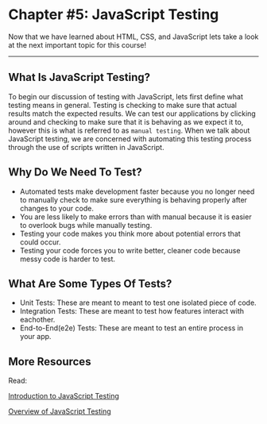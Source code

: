 # Chapter \#5: JavaScript Testing

Now that we have learned about HTML, CSS, and JavaScript lets take a look at the next important topic for this course!

---

## What Is JavaScript Testing?

To begin our discussion of testing with JavaScript, lets first define what testing means in general. Testing is checking to make sure that actual results match the expected results. We can test our applications by clicking around and checking to make sure that it is behaving as we expect it to, however this is what is referred to as `manual testing`. When we talk about JavaScript testing, we are concerned with automating this testing process through the use of scripts written in JavaScript.

## Why Do We Need To Test?

- Automated tests make development faster because you no longer need to manually check to make sure everything is behaving properly after changes to your code.
- You are less likely to make errors than with manual because it is easier to overlook bugs while manually testing.
- Testing your code makes you think more about potential errors that could occur.
- Testing your code forces you to write better, cleaner code because messy code is harder to test.

## What Are Some Types Of Tests?

- Unit Tests: These are meant to meant to test one isolated piece of code.
- Integration Tests: These are meant to test how features interact with eachother.
- End-to-End(e2e) Tests: These are meant to test an entire process in your app.

## More Resources

Read:

[Introduction to JavaScript Testing](https://www.academind.com/learn/javascript/javascript-testing-introduction/)

[Overview of JavaScript Testing](https://medium.com/welldone-software/an-overview-of-javascript-testing-in-2019-264e19514d0a)